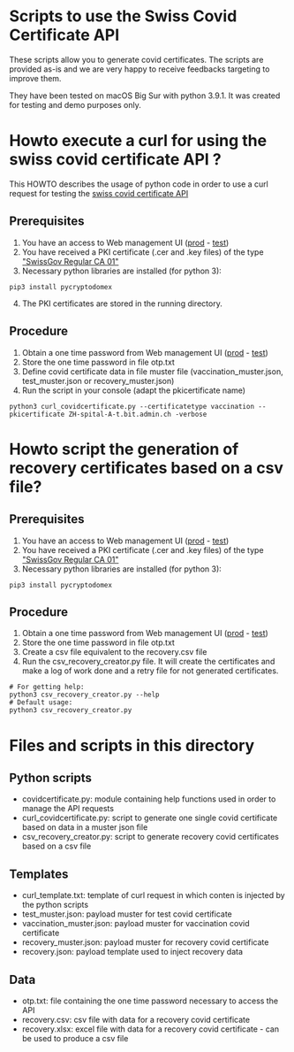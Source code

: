 # Scripts to use the Swiss Covid Certificate API

These scripts allow you to generate covid certificates. The scripts are provided as-is and we are very happy to receive feedbacks targeting to improve them.

They have been tested on macOS Big Sur with python 3.9.1. It was created for testing and demo purposes only. 

# Howto execute a curl for using the swiss covid certificate API ?

This HOWTO describes the usage of python code in order to use a curl request for testing the [swiss covid certificate API](https://github.com/admin-ch/CovidCertificate-Apidoc)

## Prerequisites
1. You have an access to Web management UI ([prod](https://www.covidcertificate.admin.ch/) - [test](https://www.covidcertificate-a.admin.ch/))
2. You have received a PKI certificate (.cer and .key files) of the type ["SwissGov Regular CA 01"](https://www.bit.admin.ch/bit/en/home/subsites/allgemeines-zur-swiss-government-pki/rootzertifikate/swiss-government-root-ca-ii.html)
3. Necessary python libraries are installed (for python 3):
```
pip3 install pycryptodomex
```
4. The PKI certificates are stored in the running directory.

## Procedure
1. Obtain a one time password from Web management UI ([prod](https://www.covidcertificate.admin.ch/) - [test](https://www.covidcertificate-a.admin.ch/))
2. Store the one time password in file otp.txt
3. Define covid certificate data in file muster file (vaccination_muster.json, test_muster.json or recovery_muster.json)
4. Run the script in your console (adapt the pkicertificate name)
```
python3 curl_covidcertificate.py --certificatetype vaccination --pkicertificate ZH-spital-A-t.bit.admin.ch -verbose
```

# Howto script the generation of recovery certificates based on a csv file?

## Prerequisites
1. You have an access to Web management UI ([prod](https://www.covidcertificate.admin.ch/) - [test](https://www.covidcertificate-a.admin.ch/))
2. You have received a PKI certificate (.cer and .key files) of the type ["SwissGov Regular CA 01"](https://www.bit.admin.ch/bit/en/home/subsites/allgemeines-zur-swiss-government-pki/rootzertifikate/swiss-government-root-ca-ii.html)
3. Necessary python libraries are installed (for python 3):
```
pip3 install pycryptodomex
```
## Procedure
1. Obtain a one time password from Web management UI ([prod](https://www.covidcertificate.admin.ch/) - [test](https://www.covidcertificate-a.admin.ch/))
2. Store the one time password in file otp.txt
3. Create a csv file equivalent to the recovery.csv file
5. Run the csv_recovery_creator.py file. It will create the certificates and make a log of work done and a retry file for not generated certificates.
```
# For getting help:
python3 csv_recovery_creator.py --help
# Default usage:
python3 csv_recovery_creator.py
```

# Files and scripts in this directory

## Python scripts
- covidcertificate.py: module containing help functions used in order to manage the API requests 
- curl_covidcertificate.py: script to generate one single covid certificate based on data in a muster json file
- csv_recovery_creator.py: script to generate recovery covid certificates based on a csv file

## Templates
- curl_template.txt: template of curl request in which conten is injected by the python scripts
- test_muster.json: payload muster for test covid certificate
- vaccination_muster.json: payload muster for vaccination covid certificate
- recovery_muster.json: payload muster for recovery covid certificate
- recovery.json: payload template used to inject recovery data

## Data
- otp.txt: file containing the one time password necessary to access the API
- recovery.csv: csv file with data for a recovery covid certificate
- recovery.xlsx: excel file with data for a recovery covid certificate - can be used to produce a csv file
